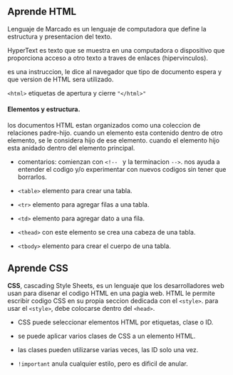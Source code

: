 ## Aprende HTML

Lenguaje de Marcado es un lenguaje de computadora que define la estructura y presentacion del texto.

HyperText es texto que se muestra en una computadora o dispositivo que proporciona acceso a otro texto a traves de enlaces (hipervinculos).

<!DOCTYPE html>
es una instruccion, le dice al navegador que tipo de documento espera y que version de HTML sera utilizado.


``` <html> ```
etiquetas de apertura y cierre ```"</html>"```

#### Elementos y estructura.

los documentos HTML estan organizados como una coleccion de relaciones padre-hijo. cuando un elemento esta contenido dentro de otro elemento, se le considera hijo de ese elemento. cuando el elemento hijo esta anidado dentro del elemento principal.

* comentarios: comienzan con ```<!-- ``` y la terminacion ```-->```. nos ayuda a entender el codigo y/o experimentar con nuevos codigos sin tener que borrarlos.

* ```<table>``` elemento para crear una tabla.

* ```<tr>``` elemento para agregar filas a una tabla.

* ```<td>``` elemento para agregar dato a una fila.

* ```<thead>``` con este elemento se crea una cabeza de una tabla.

* ```<tbody>``` elemento para crear el cuerpo de una tabla.

## Aprende CSS

**CSS**, cascading Style Sheets, es un lenguaje que los desarrolladores web usan para disenar el codigo HTML en una pagia web. HTML le permite escribir codigo CSS en su propia seccion dedicada con el ```<style>```. para usar el ```<style>```, debe colocarse dentro del ```<head>```.

* CSS puede seleccionar elementos HTML por etiquetas, clase o ID.

* se puede aplicar varios clases de CSS a un elemento HTML.

* las clases pueden utilizarse varias veces, las ID solo una vez.

* ```!important``` anula cualquier estilo, pero es dificil de anular.
